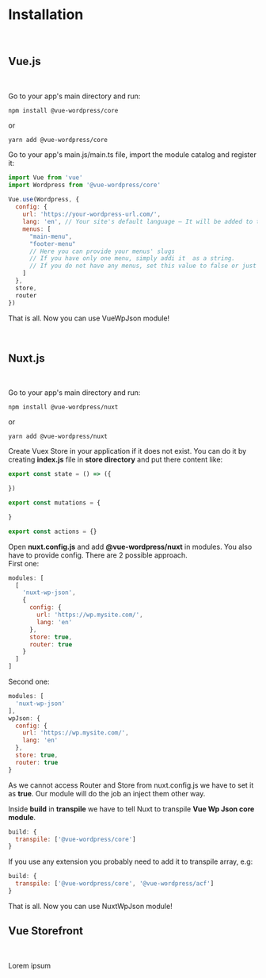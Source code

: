 # Installation

<br>

## Vue.js

<br>

Go to your app's main directory and run:
```
npm install @vue-wordpress/core
```
or
```
yarn add @vue-wordpress/core
```

Go to your app's main.js/main.ts file, import the module catalog and register it:

```javascript
import Vue from 'vue'
import Wordpress from '@vue-wordpress/core'
 
Vue.use(Wordpress, {
  config: {
    url: 'https://your-wordpress-url.com/',
    lang: 'en', // Your site's default language – It will be added to the html lang attribute.
    menus: [
      "main-menu",
      "footer-menu"
      // Here you can provide your menus' slugs
      // If you have only one menu, simply addi it  as a string.
      // If you do not have any menus, set this value to false or just delete this key
    ]
  },
  store,
  router
})
```

That is all. Now you can use VueWpJson module!

<br>

## Nuxt.js

<br>

Go to your app's main directory and run:
```
npm install @vue-wordpress/nuxt
```
or
```
yarn add @vue-wordpress/nuxt
```

Create Vuex Store in your application if it does not exist. You can do it by creating **index.js** file in **store directory** and put there content like:
```js
export const state = () => ({

})

export const mutations = {

}

export const actions = {}
```

Open **nuxt.config.js** and add **@vue-wordpress/nuxt** in modules. You also have to provide config. There are 2 possible approach.   
First one:
```js
modules: [
  [
    'nuxt-wp-json',
    {
      config: {
        url: 'https://wp.mysite.com/',
        lang: 'en'
      },
      store: true,
      router: true
    }
  ]
]
```

Second one:
```js
modules: [
  'nuxt-wp-json'
],
wpJson: {
  config: {
    url: 'https://wp.mysite.com/',
    lang: 'en'
  },
  store: true,
  router: true
}
```

As we cannot access Router and Store from nuxt.config.js we have to set it as **true**. Our module will do the job an inject them other way.

Inside **build** in **transpile** we have to tell Nuxt to transpile **Vue Wp Json core module**.
```js
build: {
  transpile: ['@vue-wordpress/core']
}
```

If you use any extension you probably need to add it to transpile array, e.g:
```js
build: {
  transpile: ['@vue-wordpress/core', '@vue-wordpress/acf']
}
```

That is all. Now you can use NuxtWpJson module!
<br>

## Vue Storefront

<br>

Lorem ipsum

<br>

